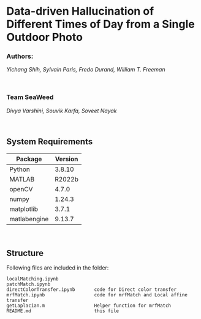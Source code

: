 # Data-driven Hallucination of Different Times of Day from a Single Outdoor Photo
### Authors: 
*Yichang Shih,* 
*Sylvain Paris,* 
*Fredo Durand,* 
*William T. Freeman*

<br>

### Team SeaWeed
*Divya Varshini,*
*Souvik Karfa,*
*Soveet Nayak*

<br>

## System Requirements
| Package | Version  |
| ------  | -------- | 
| Python  |  3.8.10  |
| MATLAB   |  R2022b  |
| openCV  |  4.7.0   |
| numpy   |  1.24.3  |
| matplotlib   |  3.7.1  |
| matlabengine   |  9.13.7  |

<br>

## Structure
Following files are included in the folder:

    localMatching.ipynb             
    patchMatch.ipynb                
    directColorTransfer.ipynb       code for Direct color transfer 
    mrfMatch.ipynb                  code for mrfMatch and Local affine transfer
    getLaplacian.m                  Helper function for mrfMatch
    README.md                       this file
